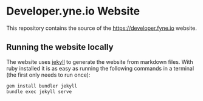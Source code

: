# Developer.yne.io Website

This repository contains the source of the https://developer.fyne.io website.

## Running the website locally

The website uses [jekyll](https://jekyllrb.com/) to generate the website from markdown files.
With ruby installed it is as easy as running the following commands in a terminal (the first only needs to run once):

```bash
gem install bundler jekyll
bundle exec jekyll serve
```

